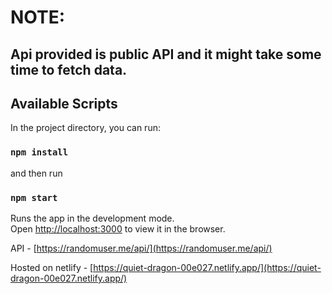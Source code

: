 # NOTE: 
## Api provided is public API and it might take some time to fetch data.
   


## Available Scripts

In the project directory, you can run:

### `npm install`
and then run
### `npm start`

Runs the app in the development mode.\
Open [http://localhost:3000](http://localhost:3000) to view it in the browser.

API - [https://randomuser.me/api/](https://randomuser.me/api/)

Hosted on netlify - [https://quiet-dragon-00e027.netlify.app/](https://quiet-dragon-00e027.netlify.app/)

